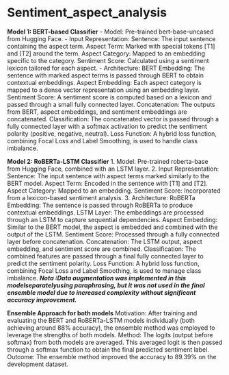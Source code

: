 # Sentiment_aspect_analysis

**Model 1: BERT-based Classifier** 
    - Model: Pre-trained bert-base-uncased from Hugging Face.
    - Input Representation:
        Sentence: The input sentence containing the aspect term.
        Aspect Term: Marked with special tokens [T1] and [T2] around the term.
        Aspect Category: Mapped to an embedding specific to the category.
        Sentiment Score: Calculated using a sentiment lexicon tailored for each aspect.
    - Architecture:
        BERT Embedding: The sentence with marked aspect terms is passed through BERT to obtain contextual embeddings.
        Aspect Embedding: Each aspect category is mapped to a dense vector representation using an embedding layer.
        Sentiment Score: A sentiment score is computed based on a lexicon and passed through a small fully connected layer.
        Concatenation: The outputs from BERT, aspect embeddings, and sentiment embeddings are concatenated.
        Classification: The concatenated vector is passed through a fully connected layer with a softmax activation to predict the sentiment polarity (positive, negative, neutral).
        Loss Function: A hybrid loss function, combining Focal Loss and Label Smoothing, is used to handle class imbalance.




**Model 2: RoBERTa-LSTM Classifier**
    1.    Model: Pre-trained roberta-base from Hugging Face, combined with an LSTM layer.
    2.    Input Representation:
        Sentence: The input sentence with aspect terms marked similarly to the BERT model.
        Aspect Term: Encoded in the sentence with [T1] and [T2].
        Aspect Category: Mapped to an embedding.
        Sentiment Score: Incorporated from a lexicon-based sentiment analysis.
    3.    Architecture:
    RoBERTa Embedding: The sentence is passed through RoBERTa to produce contextual embeddings.
    LSTM Layer: The embeddings are processed through an LSTM to capture sequential dependencies.
    Aspect Embedding: Similar to the BERT model, the aspect is embedded and combined with the output of the LSTM.
    Sentiment Score: Processed through a fully connected layer before concatenation.
    Concatenation: The LSTM output, aspect embedding, and sentiment score are combined.
    Classification: The combined features are passed through a final fully connected layer to predict the sentiment polarity.
    Loss Function: A hybrid loss function, combining Focal Loss and Label Smoothing, is used to manage class imbalance.
***Nota :Data augmentation was implemented in this modelseparatelyusing paraphrasing, but it was not used in the final ensemble model due to increased complexity without significant accuracy improvement.***





**Ensemble Approach for both models**
    Motivation: After training and evaluating the BERT and RoBERTa-LSTM models individually (both achieving around 88% accuracy), the ensemble method was employed to leverage the strengths of both models.
    Method: The logits (output before softmax) from both models are averaged. This averaged logit is then passed through a softmax function to obtain the final predicted sentiment label.
    Outcome: The ensemble method improved the accuracy to 89.39% on the development dataset.

